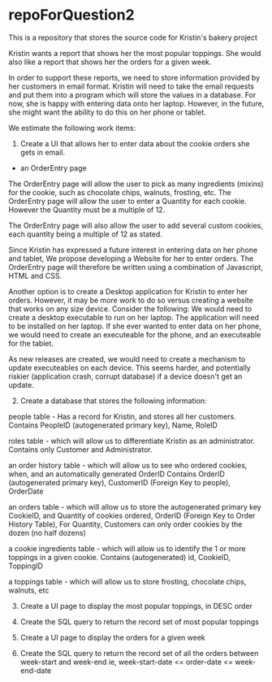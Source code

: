 # repoForQuestion2
This is a repository that stores the source code for Kristin's bakery project

Kristin wants a report that shows her the most popular toppings.
She would also like a report that shows her the orders for a given week.

In order to support these reports, we need to store information provided by her customers in email format.
Kristin will need to take the email requests and put them into a program
which will store the values in a database.  For now, she is happy with entering data onto her laptop.
However, in the future, she might want the ability to do this on her phone or tablet.

We estimate the following work items:

1) Create a UI that allows her to enter data about the cookie orders she gets in email.

- an OrderEntry page 

The OrderEntry page will allow the user to pick as many ingredients (mixins) for the cookie, such as chocolate chips, walnuts, frosting, etc.
The OrderEntry page will allow the user to enter a Quantity for each cookie.  However the Quantity must be a multiple of 12.

The OrderEntry page will also allow the user to add several custom cookies, each quantity being a multiple of 12 as stated.

Since Kristin has expressed a future interest in entering data on her phone and tablet,
We propose developing a Website for her to enter orders. The OrderEntry page will therefore 
be written using a combination of Javascript, HTML and CSS.

Another option is to create a Desktop application for Kristin to enter her orders.
However, it may be more work to do so versus creating a website that works on any size device.
Consider the following:
We would need to create a desktop executable to run on her laptop.
The application will need to be installed on her laptop.
If she ever wanted to enter data on her phone, we would need to create an executeable for the phone, and an executeable for the tablet. 

As new releases are created, we would need to create a mechanism to update executeables on each device.
This seems harder, and potentially riskier (application crash, corrupt database) if a device doesn't get an update.

2) Create a database that stores the following information:

people table - Has a record for Kristin, and stores all her customers. 
Contains PeopleID (autogenerated primary key), Name, RoleID 

roles table - which will allow us to differentiate Kristin as an administrator. 
Contains only Customer and Administrator.

an order history table - which will allow us to see who ordered cookies, when, and an automatically generated OrderID
Contains OrderID (autogenerated primary key), CustomerID (Foreign Key to people), OrderDate

an orders table - which will allow us to store the 
autogenerated primary key CookieID, and Quantity of cookies ordered, OrderID (Foreign Key to Order History Table), 
For Quantity, Customers can only order cookies by the dozen (no half dozens)

a cookie ingredients table - which will allow us to identify the 1 or more toppings in a given cookie.
Contains (autogenerated) id, CookieID, ToppingID

a toppings table - which will allow us to store frosting, chocolate chips, walnuts, etc

3) Create a UI page to display the most popular toppings, in DESC order
4) Create the SQL query to return the record set of most popular toppings

5) Create a UI page to display the orders for a given week
6) Create the SQL query to return the record set of all the orders between week-start and week-end
ie, week-start-date <= order-date <= week-end-date




